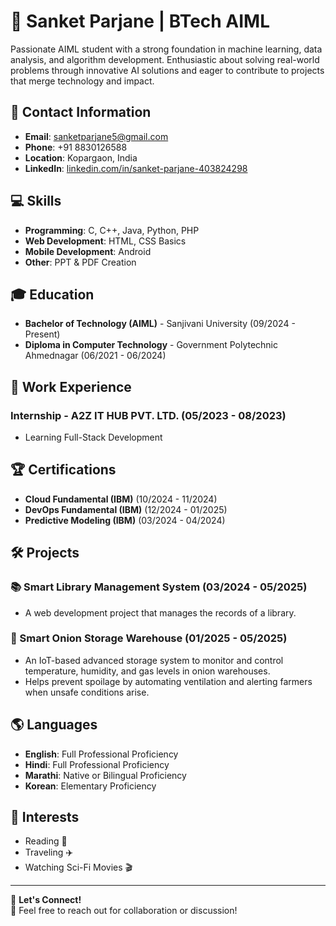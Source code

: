 # 🚀 Sanket Parjane | BTech AIML

Passionate AIML student with a strong foundation in machine learning, data analysis, and algorithm development. Enthusiastic about solving real-world problems through innovative AI solutions and eager to contribute to projects that merge technology and impact.

## 📧 Contact Information
- **Email**: sanketparjane5@gmail.com  
- **Phone**: +91 8830126588  
- **Location**: Kopargaon, India  
- **LinkedIn**: [linkedin.com/in/sanket-parjane-403824298](https://linkedin.com/in/sanket-parjane-403824298)  

## 💻 Skills
- **Programming**: C, C++, Java, Python, PHP  
- **Web Development**: HTML, CSS Basics  
- **Mobile Development**: Android  
- **Other**: PPT & PDF Creation  

## 🎓 Education
- **Bachelor of Technology (AIML)** - Sanjivani University (09/2024 - Present)  
- **Diploma in Computer Technology** - Government Polytechnic Ahmednagar (06/2021 - 06/2024)  

## 💼 Work Experience
### Internship - A2Z IT HUB PVT. LTD. (05/2023 - 08/2023)  
- Learning Full-Stack Development  

## 🏆 Certifications
- **Cloud Fundamental (IBM)** (10/2024 - 11/2024)  
- **DevOps Fundamental (IBM)** (12/2024 - 01/2025)  
- **Predictive Modeling (IBM)** (03/2024 - 04/2024)  

## 🛠️ Projects
### 📚 Smart Library Management System (03/2024 - 05/2025)  
- A web development project that manages the records of a library.  

### 🧅 Smart Onion Storage Warehouse (01/2025 - 05/2025)  
- An IoT-based advanced storage system to monitor and control temperature, humidity, and gas levels in onion warehouses.  
- Helps prevent spoilage by automating ventilation and alerting farmers when unsafe conditions arise.  

## 🌎 Languages
- **English**: Full Professional Proficiency  
- **Hindi**: Full Professional Proficiency  
- **Marathi**: Native or Bilingual Proficiency  
- **Korean**: Elementary Proficiency  

## 🎯 Interests
- Reading 📖  
- Traveling ✈️  
- Watching Sci-Fi Movies 🎬  

---

🔗 **Let's Connect!**  
📩 Feel free to reach out for collaboration or discussion!  
